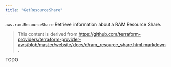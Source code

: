 ```yaml
---
title: "GetResourceShare"
---
```


<!-- WARNING: this file was generated by the Pulumi Terraform Bridge (tfgen) Tool. -->
<!-- Do not edit by hand unless you're certain you know what you are doing! -->

<style>
  table td p { margin-top: 0; margin-bottom: 0; }
</style>

`aws.ram.ResourceShare` Retrieve information about a RAM Resource Share.

> This content is derived from https://github.com/terraform-providers/terraform-provider-aws/blob/master/website/docs/d/ram_resource_share.html.markdown.


TODO

